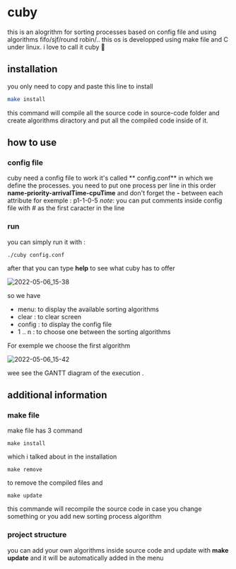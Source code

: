 # cuby
this is an alogrithm for sorting processes based on config file and using algorithms fifo/sjf/round robin/..
this os is developped using make file and C under linux.
i love to call it cuby 👊
## installation
you only need to copy and paste this line to install 

```bash
make install
```
this command will compile all the source code in source-code folder and create algorithms diractory and put all the compiled code inside of it. 

## how to use

### config file
cuby need a config file to work it's called ** config.conf** in which we define the processes.
you need to put one process per line in this order **name-priority-arrivalTime-cpuTime** and don't forget the **-** between each attribute
for exemple : p1-1-0-5
*note*: you can put comments inside config file with # as the first caracter in the line

### run
you can simply run it with :

```
./cuby config.conf
```
after that you can type **help** to see what cuby has to offer

![2022-05-06_15-38](https://user-images.githubusercontent.com/59932913/167206087-a53db4ac-a3a4-4fcb-9b9a-999f03430bda.png)

so we have
- menu: to display the available sorting algorithms
- clear : to clear screen
- config : to display the config file
- 1 .. n : to choose one between the sorting algorithms

For exemple we choose the first algorithm 

![2022-05-06_15-42](https://user-images.githubusercontent.com/59932913/167206595-ac0312b3-e43c-4996-a22e-7c639ef1a74d.png)

wee see the GANTT diagram of the execution .

## additional information

### make file
make file has 3 command 
```
make install 
```
which i talked about in the installation
```
make remove
```
to remove the compiled files 
and
```
make update
```
this commande will recompile the source code in case you change something or you add new sorting process algorithm

### project structure

you can add your own algorithms inside source code and update with **make update** and it will be automatically added in the menu

